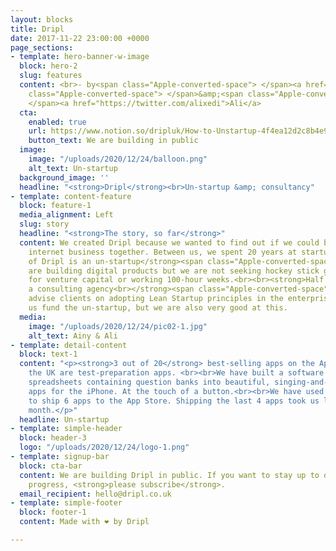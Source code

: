 ```yaml
---
layout: blocks
title: Dripl
date: 2017-11-22 23:00:00 +0000
page_sections:
- template: hero-banner-w-image
  block: hero-2
  slug: features
  content: <br>- by<span class="Apple-converted-space"> </span><a href="https://twitter.com/ainyxedi">Ainy</a><span
    class="Apple-converted-space"> </span>&amp;<span class="Apple-converted-space">
    </span><a href="https://twitter.com/alixedi">Ali</a>
  cta:
    enabled: true
    url: https://www.notion.so/dripluk/How-to-Unstartup-4f4ea12d2c8b4e97be3fce5667a08d17
    button_text: We are building in public
  image:
    image: "/uploads/2020/12/24/balloon.png"
    alt_text: Un-startup
  background_image: ''
  headline: "<strong>Dripl</strong><br>Un-startup &amp; consultancy"
- template: content-feature
  block: feature-1
  media_alignment: Left
  slug: story
  headline: "<strong>The story, so far</strong>"
  content: We created Dripl because we wanted to find out if we could build a profitable
    internet business together. Between us, we spent 20 years at startups. This means:<br><br><strong>Half
    of Dripl is an un-startup</strong><span class="Apple-converted-space"><br><br></span>We
    are building digital products but we are not seeking hockey stick growth, looking
    for venture capital or working 100-hour weeks.<br><br><strong>Half of Dripl is
    a consulting agency<br></strong><span class="Apple-converted-space"><br></span>We
    advise clients on adopting Lean Startup principles in the enterprise. This helps
    us fund the un-startup, but we are also very good at this.
  media:
    image: "/uploads/2020/12/24/pic02-1.jpg"
    alt_text: Ainy & Ali
- template: detail-content
  block: text-1
  content: "<p><strong>3 out of 20</strong> best-selling apps on the App Store in
    the UK are test-preparation apps. <br><br>We have built a software that transforms
    spreadsheets containing question banks into beautiful, singing-and-dancing test-preparation
    apps for the iPhone. At the touch of a button.<br><br>We have used this software
    to ship 6 apps to the App Store. Shipping the last 4 apps took us less than a
    month.</p>"
  headline: Un-startup
- template: simple-header
  block: header-3
  logo: "/uploads/2020/12/24/logo-1.png"
- template: signup-bar
  block: cta-bar
  content: We are building Dripl in public. If you want to stay up to date with our
    progress, <strong>please subscribe</strong>.
  email_recipient: hello@dripl.co.uk
- template: simple-footer
  block: footer-1
  content: Made with ❤︎ by Dripl

---
```

